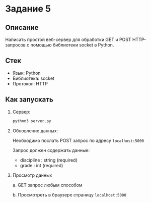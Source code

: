 # Задание 5

## Описание

Написать простой веб-сервер для обработки GET и POST HTTP-запросов с помощью библиотеки socket в Python.

## Стек

- Язык: Python
- Библиотека: socket
- Протокол: HTTP

## Как запускать

1. Сервер:
    ```bash
    python3 server.py
    ```
2. Обновление данных:
   
   Необходимо послать POST запрос по адресу ```localhost:5000```
   
   Запрос должен содержать данные:

   - discipline : string (required)
   - grade : int (required)

3. Просмотр данных

    a. GET запрос любым способом

    b. Просмотреть в браузере страницу ```localhost:5000```
